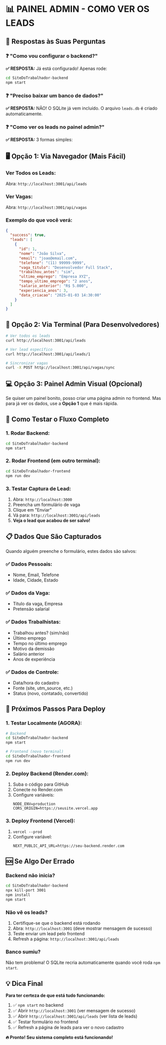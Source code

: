 # 📊 PAINEL ADMIN - COMO VER OS LEADS

## 🎯 Respostas às Suas Perguntas

### ❓ "Como vou configurar o backend?"
**✅ RESPOSTA:** Já está configurado! Apenas rode:
```bash
cd SiteDoTrabalhador-backend
npm start
```

### ❓ "Preciso baixar um banco de dados?"
**✅ RESPOSTA:** NÃO! O SQLite já vem incluído. O arquivo `leads.db` é criado automaticamente.

### ❓ "Como ver os leads no painel admin?"
**✅ RESPOSTA:** 3 formas simples:

## 🖥️ Opção 1: Via Navegador (Mais Fácil)

### Ver Todos os Leads:
Abra: `http://localhost:3001/api/leads`

### Ver Vagas:
Abra: `http://localhost:3001/api/vagas`

### Exemplo do que você verá:
```json
{
  "success": true,
  "leads": [
    {
      "id": 1,
      "nome": "João Silva",
      "email": "joao@email.com",
      "telefone": "(11) 99999-9999",
      "vaga_titulo": "Desenvolvedor Full Stack",
      "trabalhou_antes": "sim",
      "ultimo_emprego": "Empresa XYZ",
      "tempo_ultimo_emprego": "2 anos",
      "salario_anterior": "R$ 5.000",
      "experiencia_anos": 3,
      "data_criacao": "2025-01-03 14:30:00"
    }
  ]
}
```

## 🔧 Opção 2: Via Terminal (Para Desenvolvedores)

```bash
# Ver todos os leads
curl http://localhost:3001/api/leads

# Ver lead específico
curl http://localhost:3001/api/leads/1

# Sincronizar vagas
curl -X POST http://localhost:3001/api/vagas/sync
```

## 💻 Opção 3: Painel Admin Visual (Opcional)

Se quiser um painel bonito, posso criar uma página admin no frontend. Mas para já ver os dados, use a **Opção 1** que é mais rápida.

## 🔄 Como Testar o Fluxo Completo

### 1. Rodar Backend:
```bash
cd SiteDoTrabalhador-backend
npm start
```

### 2. Rodar Frontend (em outro terminal):
```bash
cd SiteDoTrabalhador-frontend
npm run dev
```

### 3. Testar Captura de Lead:
1. Abra: `http://localhost:3000`
2. Preencha um formulário de vaga
3. Clique em "Enviar"
4. Vá para: `http://localhost:3001/api/leads`
5. **Veja o lead que acabou de ser salvo!**

## 📋 Dados Que São Capturados

Quando alguém preenche o formulário, estes dados são salvos:

### ✅ Dados Pessoais:
- Nome, Email, Telefone
- Idade, Cidade, Estado

### ✅ Dados da Vaga:
- Título da vaga, Empresa
- Pretensão salarial

### ✅ Dados Trabalhistas:
- Trabalhou antes? (sim/não)
- Último emprego
- Tempo no último emprego
- Motivo da demissão
- Salário anterior
- Anos de experiência

### ✅ Dados de Controle:
- Data/hora do cadastro
- Fonte (site, utm_source, etc.)
- Status (novo, contatado, convertido)

## 🎯 Próximos Passos Para Deploy

### 1. Testar Localmente (AGORA):
```bash
# Backend
cd SiteDoTrabalhador-backend
npm start

# Frontend (novo terminal)
cd SiteDoTrabalhador-frontend
npm run dev
```

### 2. Deploy Backend (Render.com):
1. Suba o código para GitHub
2. Conecte no Render.com
3. Configure variáveis:
   ```
   NODE_ENV=production
   CORS_ORIGIN=https://seusite.vercel.app
   ```

### 3. Deploy Frontend (Vercel):
1. `vercel --prod`
2. Configure variável:
   ```
   NEXT_PUBLIC_API_URL=https://seu-backend.render.com
   ```

## 🆘 Se Algo Der Errado

### Backend não inicia?
```bash
cd SiteDoTrabalhador-backend
npx kill-port 3001
npm install
npm start
```

### Não vê os leads?
1. Certifique-se que o backend está rodando
2. Abra: `http://localhost:3001` (deve mostrar mensagem de sucesso)
3. Teste enviar um lead pelo frontend
4. Refresh a página: `http://localhost:3001/api/leads`

### Banco sumiu?
Não tem problema! O SQLite recria automaticamente quando você roda `npm start`.

## 💡 Dica Final

**Para ter certeza de que está tudo funcionando:**

1. ✅ `npm start` no backend
2. ✅ Abrir `http://localhost:3001` (ver mensagem de sucesso)
3. ✅ Abrir `http://localhost:3001/api/leads` (ver lista de leads)
4. ✅ Testar formulário no frontend
5. ✅ Refresh a página de leads para ver o novo cadastro

**🔥 Pronto! Seu sistema completo está funcionando!**
